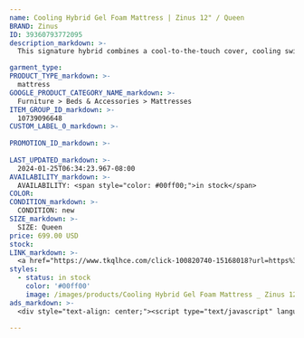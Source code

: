 ```yaml
---
name: Cooling Hybrid Gel Foam Mattress | Zinus 12" / Queen
BRAND: Zinus
ID: 39360793772095
description_markdown: >-
  This signature hybrid combines a cool-to-the-touch cover, cooling swirl memory foam, and an independent coil system that comfortably cradles you all while keeping you at an ideal sleep temperature. Experience the best that both memory foam and springs have to offer – customized comfort and restorative rest that’s uninterrupted by your partner’s tossing and turning.

garment_type:
PRODUCT_TYPE_markdown: >-
  mattress
GOOGLE_PRODUCT_CATEGORY_NAME_markdown: >-
  Furniture > Beds & Accessories > Mattresses
ITEM_GROUP_ID_markdown: >-
  10739096648
CUSTOM_LABEL_0_markdown: >-
  
PROMOTION_ID_markdown: >-
  
LAST_UPDATED_markdown: >-
  2024-01-25T06:34:23.967-08:00
AVAILABILITY_markdown: >-
  AVAILABILITY: <span style="color: #00ff00;">in stock</span>
COLOR:
CONDITION_markdown: >-
  CONDITION: new
SIZE_markdown: >-
  SIZE: Queen
price: 699.00 USD
stock: 
LINK_markdown: >-
  <a href="https://www.tkqlhce.com/click-100820740-15168018?url=https%3A%2F%2Fwww.zinus.com%2Fproducts%2Fcooling-hybrid-gel-foam-mattress%3Fvariant%3D39360793772095" target="_blank" style="display: inline-block; padding: 10px 20px; font-size: 16px; text-align: center; text-decoration: none; cursor: pointer; border: 1px solid #3498db; color: #3498db; background-color: #fff; border-radius: 5px; transition: background-color 0.3s;">Go to Product</a>
styles:
  - status: in stock
    color: '#00ff00'
    image: /images/products/Cooling Hybrid Gel Foam Mattress _ Zinus 12_ _ Queen/Icoil_10in_Hero_UpdateWeb_bab73475-880e-4f77-ba43-89e917d9ef5d.jpg
ads_markdown: >-
  <div style="text-align: center;"><script type="text/javascript" language="javascript" src="https://www.anrdoezrs.net/placeholder-52386694?target=_top&mouseover=N"></script></div>

---
```

